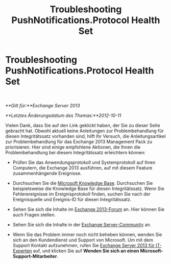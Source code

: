 ﻿---
title: Troubleshooting PushNotifications.Protocol Health Set
TOCTitle: Troubleshooting PushNotifications.Protocol Health Set
ms:assetid: ef8dfb26-cfe4-4bcc-b18a-5f15f1f8c99e
ms:mtpsurl: https://technet.microsoft.com/de-de/library/ms.exch.scom.pushnotifications.protocol(v=EXCHG.150)
ms:contentKeyID: 54651568
ms.date: 10/08/2015
mtps_version: v=EXCHG.150
ms.translationtype: HT
---

# Troubleshooting PushNotifications.Protocol Health Set

 

_**Gilt für:**Exchange Server 2013_

_**Letztes Änderungsdatum des Themas:**2012-10-11_

Vielen Dank, dass Sie auf den Link geklickt haben, der Sie zu dieser Seite gebracht hat. Obwohl aktuell keine Anleitungen zur Problembehandlung für diesen Integritätssatz vorhanden sind, hilft Ihr Versuch, die Anleitungsartikel zur Problembehandlung für das Exchange 2013 Management Pack zu priorisieren. Hier sind einige empfohlene Aktionen, die Ihnen die Problembehandlung bei diesem Integritätssatz erleichtern können:

  - Prüfen Sie das Anwendungsprotokoll und Systemprotokoll auf Ihren Computern, die Exchange 2013 ausführen, auf mit diesem Feature zusammenhängende Ereignisse.

  - Durchsuchen Sie die [Microsoft Knowledge Base](http://go.microsoft.com/fwlink/p/?linkid=18175). Durchsuchen Sie beispielsweise die Knowledge Base für diesen Integritätssatz. Wenn Sie Fehlerereignisse im Ereignisprotokoll finden, suchen Sie nach der Ereignisquelle und Ereignis-ID für diesen Integritätssatz.

  - Sehen Sie sich die Inhalte im [Exchange 2013-Forum](http://go.microsoft.com/fwlink/p/?linkid=257903) an. Hier können Sie auch Fragen stellen.

  - Sehen Sie sich die Inhalte in der [Exchange Server-Community](http://go.microsoft.com/fwlink/p/?linkid=14927) an.

  - Wenn Sie das Problem immer noch nicht beheben können, wenden Sie sich an den Kundendienst und Support von Microsoft. Um mit dem Support Kontakt aufzunehmen, rufen Sie [Exchange Server 2013 für IT-Experten](http://go.microsoft.com/fwlink/p/?linkid=402506) auf, und klicken Sie auf **Wenden Sie sich an einen Microsoft-Support-Mitarbeiter**.

